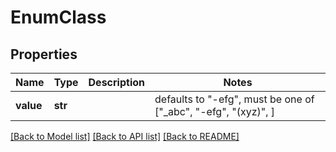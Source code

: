 # EnumClass

## Properties
Name | Type | Description | Notes
------------ | ------------- | ------------- | -------------
**value** | **str** |  | defaults to "-efg",  must be one of ["_abc", "-efg", "(xyz)", ]

[[Back to Model list]](../README.md#documentation-for-models) [[Back to API list]](../README.md#documentation-for-api-endpoints) [[Back to README]](../README.md)


